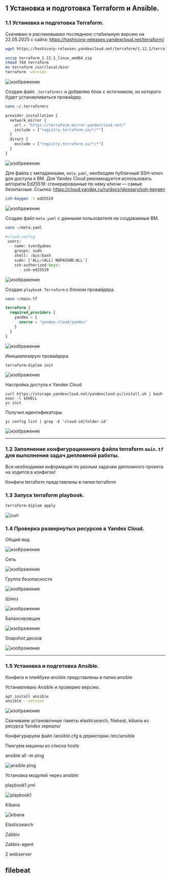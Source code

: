 
## 1 Установка и подготовка Terraform и Ansible.
### 1.1 Установка и подготовка Terraform.


Скачиваю и распаковываю последнюю стабильную версию на 22.05.2025 с сайта: https://hashicorp-releases.yandexcloud.net/terraform/
```bash
wget https://hashicorp-releases.yandexcloud.net/terraform/1.12.1/terraform_1.12.1_linux_amd64.zip

unzip terraform_1.12.1_linux_amd64.zip
chmod 744 terraform
mv terraform /usr/local/bin/
terraform -version
```
![изображение](https://github.com/user-attachments/assets/fbe22e3f-4d72-4cb0-9fb6-743ac247b6ff)

Создаю файл `.terraformrc` и добавляю блок с источником, из которого будет устанавливаться провайдер.
```bash
nano ~/.terraformrc
```
```terraform
provider_installation {
  network_mirror {
    url = "https://terraform-mirror.yandexcloud.net/"
    include = ["registry.terraform.io/*/*"]
  }
  direct {
    exclude = ["registry.terraform.io/*/*"]
  }
}
```
![изображение](https://github.com/user-attachments/assets/fc32a377-800a-42d5-a1cf-d09328f32036)



Для файла с метаданными, `meta.yaml`, необходим публичный SSH-ключ для доступа к ВМ. Для Yandex Cloud рекомендуется использовать алгоритм Ed25519: сгенерированные по нему ключи — самые безопасные. Ссылка: https://cloud.yandex.ru/ru/docs/glossary/ssh-keygen
```bash
ssh-keygen -t ed25519
```
![изображение](https://github.com/user-attachments/assets/4d2d611e-5d9a-4542-902e-af9bd72de964)



Создаю файл `meta.yaml` с данными пользователя на создаваемые ВМ.
```bash
nano ~/meta.yaml
```
```terraform
#cloud-config
 users:
  - name: tverdyakov
    groups: sudo
    shell: /bin/bash
    sudo: ['ALL=(ALL) NOPASSWD:ALL']
    ssh-authorized-keys:
      - ssh-ed25519
```
![изображение](https://github.com/user-attachments/assets/00d4821e-6844-490f-8493-2466eaea3885)

Создаю `playbook Terraform` c блоком провайдера.
```bash
nano ~/main.tf
```
```terraform
terraform {
  required_providers {
    yandex = {
      source = "yandex-cloud/yandex"
    }
  }
}
```
![изображение](https://github.com/user-attachments/assets/90603707-e4e5-4bf8-a25f-532c447200b3)

Инициализирую провайдера.
```bash
terraform-diplom init
```
![изображение](https://github.com/user-attachments/assets/0ae59a28-7041-4037-8205-242c82620351)

 Настройка доступа к Yandex Cloud

    curl https://storage.yandexcloud.net/yandexcloud-yc/install.sh | bash
    exec -l $SHELL
    yc init
Получил идентификаторы

    yc config list | grep -E 'cloud-id|folder-id'


![изображение](https://github.com/user-attachments/assets/7f34f022-42a5-4962-ae2b-1d752b33e052)




---


### 1.2 Заполнение конфигурационного файла terraform `main.tf` для выполнения задач дипломной работы.

Вся необходимая информация по разным задачам дипломного проекта на ходится в конфигах!

Конфиги terraform представлены в папке:terraform 



### 1.3 Запуск terraform playbook.
```bash
terraform-diplom apply
```

![curl](https://github.com/user-attachments/assets/217f4a99-0b5d-4263-b34b-b3e0398507d6)


### 1.4 Проверка развернутых ресурсов в Yandex Cloud.

Общий вид

![изображение](https://github.com/user-attachments/assets/b04989d0-feec-4fc0-a6c5-744b8df036a1)

Сеть

![изображение](https://github.com/user-attachments/assets/4071e232-11db-4956-a25e-1103c650e69c)



Группа безопасности

![изображение](https://github.com/user-attachments/assets/37892075-f883-43e2-897c-defe0fe94d6e)

Шлюз

![изображение](https://github.com/user-attachments/assets/7a84211d-3b4f-4edc-9311-51b2f0090bf8)

Балансировщик

![изображение](https://github.com/user-attachments/assets/d8149d40-e5af-4775-8927-c212ef73d02d)


Snapshot дисков

![изображение](https://github.com/user-attachments/assets/0a9ea1b2-8589-4263-b7b2-55faead93a4f)

---
### 1.5 Установка и подготовка Ansible.

Конфиги и плейбуки ansible представлены в папке:ansible

Устанавливаю Ansible и проверяю версию.
```bash
apt install ansible
ansible --version
```
![изображение](https://github.com/user-attachments/assets/f4974bc7-56a2-4614-ae76-eb1c3a59b67c)

Скачиваем установочные пакеты elasticsearch, filebeat, kibana из ресурса Yandex зеркало/

Конфигурируем файл /ansible.cfg в дериктории /etc/ansible

Пингуем машины из списка hosts

ansible all -m ping

![ansible ping](https://github.com/user-attachments/assets/9212d0b4-1fbf-4704-91ec-817a671a4580)

Установка модулей через ansible:

playbook1.yml

![playbook1](https://github.com/user-attachments/assets/b1f1d1c5-7bea-48b2-8869-b2770f8450e0)


Kibana

![kibana](https://github.com/user-attachments/assets/0b7496c2-1f87-4ca7-adc0-826c51060077)


Elasticsearch

Zabbix

Zabbix-agent  

2 webserver

filebeat
---
